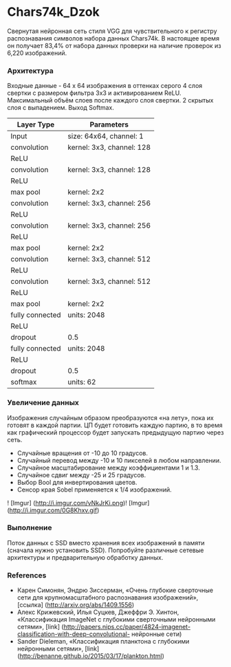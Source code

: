 # Chars74k_Dzok

Свернутая нейронная сеть стиля VGG для чувствительного к регистру распознавания символов набора данных Chars74k. В настоящее время он получает 83,4% от набора данных проверки на наличие проверок из 6,220 изображений.

### Архитектура

Входные данные - 64 x 64 изображения в оттенках серого
4 слоя свертки с размером фильтра 3x3 и активированием ReLU. Максимальный объём слоев после каждого слоя свертки.
2 скрытых слоя с выпадением. Выход Softmax.

| Layer Type | Parameters |
| -----------|----------- |
| Input      | size: 64x64, channel: 1 |
| convolution| kernel: 3x3, channel: 128 |
| ReLU |  |
| convolution| kernel: 3x3, channel: 128 |
| ReLU | |
| max pool | kernel: 2x2 |
| convolution| kernel: 3x3, channel: 256 |
| ReLU |  |
| convolution| kernel: 3x3, channel: 256 |
| ReLU |  |
| max pool | kernel: 2x2 |
| convolution| kernel: 3x3, channel: 512 |
| ReLU |  |
| convolution| kernel: 3x3, channel: 512 |
| ReLU |  |
| max pool | kernel: 2x2 |
| fully connected | units: 2048 |
| ReLU |  |
| dropout | 0.5 |
| fully connected | units: 2048 |
| ReLU |  |
| dropout | 0.5 |
| softmax | units: 62 |

### Увеличение данных

Изображения случайным образом преобразуются «на лету», пока их готовят в каждой партии. ЦП будет готовить каждую партию, в то время как графический процессор будет запускать предыдущую партию через сеть.

* Случайные вращения от -10 до 10 градусов.
* Случайный перевод между -10 и 10 пикселей в любом направлении.
* Случайное масштабирование между коэффициентами 1 и 1.3.
* Случайное сдвиг между -25 и 25 градусов.
* Выбор Bool для инвертирования цветов.
* Сенсор края Sobel применяется к 1/4 изображений.

! [Imgur] (http://i.imgur.com/vNkJrKi.png)! [Imgur] (http://i.imgur.com/0G8Khxv.gif)

### Выполнение

Поток данных с SSD вместо хранения всех изображений в памяти (сначала нужно установить SSD).
Попробуйте различные сетевые архитектуры и предварительную обработку данных.

### References

* Карен Симонян, Эндрю Зиссерман, «Очень глубокие сверточные сети для крупномасштабного распознавания изображений», [ссылка] (http://arxiv.org/abs/1409.1556)
* Алекс Крижевский, Илья Суцкев, Джеффри Э. Хинтон, «Классификация ImageNet с глубокими сверточными нейронными сетями», [link] (http://papers.nips.cc/paper/4824-imagenet-classification-with-deep-convolutional- нейронные сети)
* Sander Dieleman, «Классификация планктона с глубокими нейронными сетями», [link] (http://benanne.github.io/2015/03/17/plankton.html)